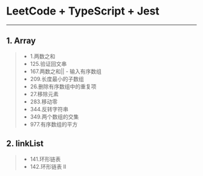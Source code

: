 # LeetCode + TypeScript + Jest
--------------

## 1. Array
> - 1.两数之和
> - 125.验证回文串
> - 167.两数之和|| - 输入有序数组
> - 209.长度最小的子数组
> - 26.删除有序数组中的重复项
> - 27.移除元素
> - 283.移动零
> - 344.反转字符串
> - 349.两个数组的交集
> - 977.有序数组的平方

## 2. linkList
> - 141.环形链表
> - 142.环形链表 II
